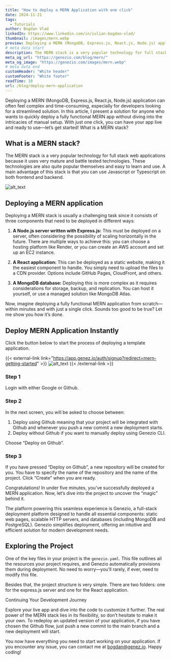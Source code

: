 ```yaml
---
title: "How to deploy a MERN Application with one click"
date: 2024-11-21
tags:
  - Tutorials
author: Bogdan Vlad
linkedIn: https://www.linkedin.com/in/iulian-bogdan-vlad/
thumbnail: /images/mern.webp
preview: Deploying a MERN (MongoDB, Express.js, React.js, Node.js) application can often feel complex and time-consuming, especially for developers looking for a streamlined solution. In this article, I present a solution for anyone who wants to quickly deploy a fully functional MERN app without diving into the intricacies of manual setup. With just one click, you can have your app live and ready to use—let’s get started!
# meta data start
description: The MERN stack is a very popular technology for full stack web applications because it uses very mature and battle tested technologies.
meta_og_url: "https://genezio.com/blog/mern/"
meta_og_image: "https://genezio.com/images/mern.webp"
# meta data end
customHeader: "White header"
customFooter: "White footer"
readTime: 10
url: /blog/deploy-mern-application
---
```


Deploying a MERN (MongoDB, Express.js, React.js, Node.js) application can often feel complex and time-consuming, especially for developers looking for a streamlined solution. In this article, I present a solution for anyone who wants to quickly deploy a fully functional MERN app without diving into the intricacies of manual setup. With just one click, you can have your app live and ready to use—let’s get started!
What is a MERN stack?

## What is a MERN stack?

The MERN stack is a very popular technology for full stack web applications because it uses very mature and battle tested technologies. These technologies are also quite popular themselves and easy to learn and use. A main advantage of this stack is that you can use Javascript or Typescript on both frontend and backend.

![alt_text](/posts/merndeploy.webp)

## Deploying a MERN application

Deploying a MERN stack is usually a challenging task since it consists of three components that need to be deployed in different ways:

1. **A Node.js server written with Express.js:** This must be deployed on a server, often considering the possibility of scaling horizontally in the future. There are multiple ways to achieve this: you can choose a hosting platform like Render, or you can create an AWS account and set up an EC2 instance.

2. **A React application:** This can be deployed as a static website, making it the easiest component to handle. You simply need to upload the files to a CDN provider. Options include GitHub Pages, CloudFront, and others.

3. **A MongoDB database:** Deploying this is more complex as it requires considerations for storage, backup, and replication. You can host it yourself, or use a managed solution like MongoDB Atlas.

Now, imagine deploying a fully functional MERN application from scratch—within minutes and with just a single click. Sounds too good to be true? Let me show you how it’s done.

## Deploy MERN Application Instantly

Click the button below to start the process of deploying a template application.

{{< external-link link="https://app.genez.io/auth/signup?redirect=mern-getting-started" >}}
![alt_text](/posts/deploybtn.png)
{{< /external-link >}}

### Step 1

Login with either Google or Github.

### Step 2

In the next screen, you will be asked to choose between:

1. Deploy using Github meaning that your project will be integrated with Github and whenever you push a new commit a new deployment starts.
2. Deploy without Github if you want to manually deploy using Genezio CLI.

Choose “Deploy on Github”.

### Step 3

If you have pressed “Deploy on Github”, a new repository will be created for you. You have to specify the name of the repository and the name of the project. Click “Create” when you are ready.

Congratulations! In under five minutes, you’ve successfully deployed a MERN application. Now, let’s dive into the project to uncover the “magic” behind it.

The platform powering this seamless experience is Genezio, a full-stack deployment platform designed to handle all essential components: static web pages, scalable HTTP servers, and databases (including MongoDB and PostgreSQL). Genezio simplifies deployment, offering an intuitive and efficient solution for modern development needs.

## Exploring the Project

One of the key files in your project is the `genezio.yaml`. This file outlines all the resources your project requires, and Genezio automatically provisions them during deployment. No need to worry—you’ll rarely, if ever, need to modify this file.

Besides that, the project structure is very simple. There are two folders: one for the express.js server and one for the React application.

Continuing Your Development Journey

Explore your live app and dive into the code to customize it further. The real power of the MERN stack lies in its flexibility, so don’t hesitate to make it your own. To redeploy an updated version of your application, if you have chosen the Github flow, just push a new commit to the main branch and a new deployment will start.

You now have everything you need to start working on your application. If you encounter any issue, you can contact me at bogdan@genez.io. Happy coding!
